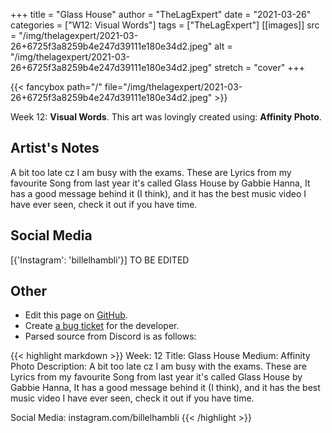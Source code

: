 +++
title =       "Glass House"
author =      "TheLagExpert"
date =        "2021-03-26"
categories =  ["W12: Visual Words"]
tags =        ["TheLagExpert"]
[[images]]
                      src = "/img/thelagexpert/2021-03-26+6725f3a8259b4e247d39111e180e34d2.jpeg"
                      alt = "/img/thelagexpert/2021-03-26+6725f3a8259b4e247d39111e180e34d2.jpeg"
                      stretch = "cover"
+++


{{< fancybox path="/" file="/img/thelagexpert/2021-03-26+6725f3a8259b4e247d39111e180e34d2.jpeg" >}}


Week 12: **Visual Words**. This art was lovingly created using: **Affinity Photo**.

## Artist's Notes

A bit too late cz I am busy with the exams. These are Lyrics from my favourite Song from last year it's called Glass House by Gabbie Hanna, It has a good message behind it (I think), and it has the best music video I have ever seen, check it out if you have time.

## Social Media

[{'Instagram': 'billelhambli'}] TO BE EDITED

## Other

- Edit this page on [GitHub](https://github.com/teaminkling/web-refresh/edit/main/blog/content/blog/thelagexpert-week-12-f76f.md).
- Create [a bug ticket](https://github.com/teaminkling/web-refresh/issues/new?assignees=&labels=bug&template=problem-report.md&title=) for the developer.
- Parsed source from Discord is as follows:

{{< highlight markdown >}}
Week: 12
Title: Glass House
Medium: Affinity Photo
Description:
 A bit too late cz I am busy with the exams. These are Lyrics from my favourite Song from last year it's called Glass House by Gabbie Hanna, It has a good message behind it (I think), and it has the best music video I have ever seen, check it out if you have time.

Social Media: instagram.com/billelhambli
{{< /highlight >}}